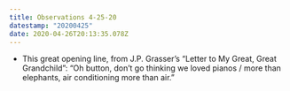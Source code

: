 ```yaml
---
title: Observations 4-25-20
datestamp: "20200425"
date: 2020-04-26T20:13:35.078Z
---
```

- This great opening line, from J.P. Grasser’s “Letter to My Great, Great Grandchild”: “Oh button, don’t go thinking we loved pianos / more than elephants, air conditioning more than air.”
